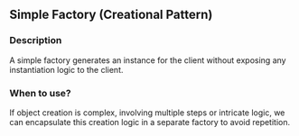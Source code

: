 ## Simple Factory (Creational Pattern)

### Description

A simple factory generates an instance for the client without exposing any instantiation logic to the client.

### When to use?

If object creation is complex, involving multiple steps or intricate logic, we can encapsulate this creation logic 
in a separate factory to avoid repetition.